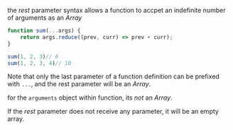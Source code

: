 the *rest* parameter syntax allows a function to accpet an indefinite number of arguments as an *Array*
```js
function sum(...args) {
    return args.reduce((prev, curr) => prev + curr);
}

sum(1, 2, 3)// 6
sum(1, 2, 3, 4)// 10
```

Note that only the last parameter of a function definition can be prefixed with `...`, and the rest parameter will be an *Array*. 

for the `arguments` object within function, its *not* an *Array*.

If the *rest* parameter does not receive any parameter, it will be an empty array.